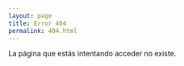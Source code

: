 ```yaml
---
layout: page
title: Error 404
permalink: 404.html
---
```


La página que estás intentando acceder no existe.